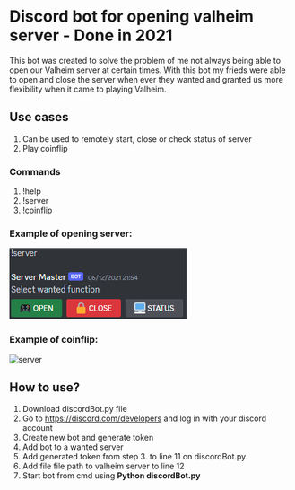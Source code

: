 # Discord bot for opening valheim server - Done in 2021

This bot was created to solve the problem of me not always being able to open our Valheim server at certain times.
With this bot my frieds were able to open and close the server when ever they wanted and granted us more flexibility
when it came to playing Valheim.

## Use cases

1. Can be used to remotely start, close or check status of server
2. Play coinflip

### Commands
1. !help
2. !server
3. !coinflip

### Example of opening server:
![server](https://github.com/DaniBarlund/Discord-bot/blob/main/photos/server.png?raw=true)

### Example of coinflip:
![server](https://github.com/DaniBarlund/Discord-bot/blob/main/photos/coinflip.png?raw=true)

## How to use?
1. Download discordBot.py file
2. Go to https://discord.com/developers and log in with your discord account
3. Create new bot and generate token
4. Add bot to a wanted server
5. Add generated token from step 3. to line 11 on discordBot.py
6. Add file file path to valheim server to line 12
7. Start bot from cmd using **Python discordBot.py**
